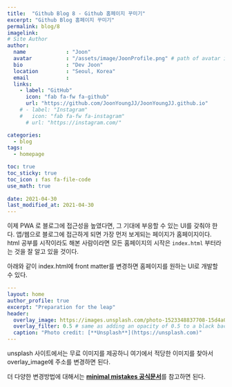 ```yaml
---
title:  "Github Blog 8 - Github 홈페이지 꾸미기"
excerpt: "Github Blog 홈페이지 꾸미기"
permalink: blog/8
imagelink: 
# Site Author
author:
  name             : "Joon"
  avatar           : "/assets/image/JoonProfile.png" # path of avatar image, e.g. "/assets/images/bio-photo.jpg"
  bio              : "Dev Joon"
  location         : "Seoul, Korea"
  email            :
  links:
    - label: "GitHub"
      icon: "fab fa-fw fa-github"
      url: "https://github.com/JoonYoungJJ/JoonYoungJJ.github.io"
    # - label: "Instagram"
    #   icon: "fab fa-fw fa-instagram"
      # url: "https://instagram.com/"

categories:
  - blog
tags:
  - homepage

toc: true
toc_sticky: true
toc_icon : fas fa-file-code
use_math: true
 
date: 2021-04-30
last_modified_at: 2021-04-30
---
```


이제 PWA 로 블로그에 접근성을 높였다면, 그 기대에 부응할 수 있는 UI를 갖춰야 한다. 앱/웹으로 블로그에 접근하게 되면 가장 먼저 보게되는 페이지가 홈페이지이다. html 공부를 시작이라도 해본 사람이라면 모든 홈페이지의 시작은 `index.html` 부터라는 것을 잘 알고 있을 것이다.   

아래와 같이 index.html에 front matter를 변경하면 홈페이지를 원하는 UI로 개발할 수 있다.  

```yaml
---
layout: home
author_profile: true
excerpt: "Preparation for the leap"
header:
  overlay_image: https://images.unsplash.com/photo-1523348837708-15d4a09cfac2?ixid=MnwxMjA3fDB8MHxwaG90by1wYWdlfHx8fGVufDB8fHx8&ixlib=rb-1.2.1&auto=format&fit=crop&w=1050&q=80
  overlay_filter: 0.5 # same as adding an opacity of 0.5 to a black background
  caption: "Photo credit: [**Unsplash**](https://unsplash.com)"
---
```

unsplash 사이트에서는 무료 이미지를 제공하니 여기에서 적당한 이미지를 찾아서 overlay_image에 주소를 변경하면 된다.  

더 다양한 변경방법에 대해서는 [**minimal mistakes 공식문서**](https://mmistakes.github.io/minimal-mistakes/docs/layouts/)를 참고하면 된다.  